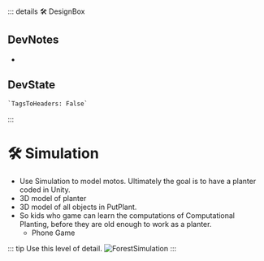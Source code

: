 ::: details 🛠 <dev>DesignBox</dev>

## DevNotes

-

## DevState

```py
`TagsToHeaders: False`
```

:::

# 🛠 Simulation

- Use Simulation to model motos. Ultimately the goal is to have a planter coded in Unity.
- 3D model of planter
- 3D model of all objects in PutPlant.
- So kids who game can learn the computations of Computational Planting, before they are old enough to work as a planter.
    - Phone Game

::: tip Use this level of detail.
![ForestSimulation](/Via/ForestSimulation.png)
:::
